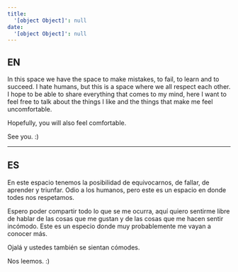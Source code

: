 ```yaml
---
title:
  '[object Object]': null
date:
  '[object Object]': null
---
```

## EN

In this space we have the space to make mistakes, to fail, to learn and to succeed. I hate humans, but this is a space where we all respect each other. 
I hope to be able to share everything that comes to my mind, here I want to feel free to talk about the things I like and the things that make me feel uncomfortable. 

Hopefully, you will also feel comfortable.

See you. :)

---

## ES

En este espacio tenemos la posibilidad de equivocarnos, de fallar, de aprender y triunfar. Odio a los humanos, pero este es un espacio en donde todes nos respetamos. 

Espero poder compartir todo lo que se me ocurra, aquí quiero sentirme libre de hablar de las cosas que me gustan y de las cosas que me hacen sentir incómodo. Este es un especio donde muy probablemente me vayan a conocer más.  

Ojalá y ustedes también se sientan cómodes.

Nos leemos. :)
